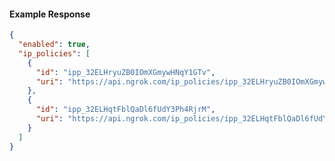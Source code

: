 <!-- Code generated for API Clients. DO NOT EDIT. -->

#### Example Response

```json
{
  "enabled": true,
  "ip_policies": [
    {
      "id": "ipp_32ELHryuZB0IOmXGmywHNqY1GTv",
      "uri": "https://api.ngrok.com/ip_policies/ipp_32ELHryuZB0IOmXGmywHNqY1GTv"
    },
    {
      "id": "ipp_32ELHqtFblQaDl6fUdY3Ph4RjrM",
      "uri": "https://api.ngrok.com/ip_policies/ipp_32ELHqtFblQaDl6fUdY3Ph4RjrM"
    }
  ]
}
```
